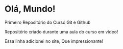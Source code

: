 # Olá, Mundo!
 Primeiro Repositório do Curso Git e Github

Repositório criado durante uma aula do curso em vídeo!

Essa linha adicionei no site, Que impressionante!
